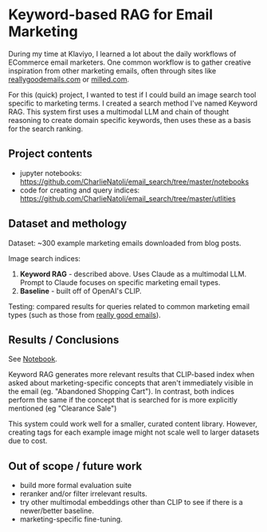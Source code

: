 # Keyword-based RAG for Email Marketing

During my time at Klaviyo, I learned a lot about the daily workflows of ECommerce email marketers. One common workflow is to gather creative inspiration from other marketing emails, often through sites like [reallygoodemails.com](https://reallygoodemails.com]) or [milled.com](milled.com).
    
For this (quick) project, I wanted to test if I could build an image search tool specific to marketing terms. I created a search method I've named Keyword RAG. This system first uses a multimodal LLM and chain of thought reasoning to create domain specific keywords, then uses these as a basis for the search ranking.

## Project contents 

* jupyter notebooks: https://github.com/CharlieNatoli/email_search/tree/master/notebooks
* code for creating and query indices: https://github.com/CharlieNatoli/email_search/tree/master/utlities
 
## Dataset and methology

Dataset: ~300 example marketing emails downloaded from blog posts.

Image search indices: 
1. **Keyword RAG** - described above. Uses Claude as a multimodal LLM. Prompt to Claude focuses on specific marketing email types. 
2. **Baseline** - built off of OpenAI's CLIP.

Testing: compared results for queries related to common marketing email types (such as those from [really good emails](https://reallygoodemails.com/categories])).

## Results / Conclusions

See [Notebook](https://github.com/CharlieNatoli/email_search/blob/master/notebooks/Results.ipynb).

Keyword RAG generates more relevant results that CLIP-based index when asked about marketing-specific concepts that aren't immediately visible in the email (eg. "Abandoned Shopping Cart"). In contrast, both indices perform the same if the concept that is searched for is more explicitly mentioned (eg "Clearance Sale") 

This system could work well for a smaller, curated content library. However, creating tags for each example image might not scale well to larger datasets due to cost. 



## Out of scope / future work 

- build more formal evaluation suite
- reranker and/or filter irrelevant results. 
- try other multimodal embeddings other than CLIP to see if there is a newer/better baseline. 
- marketing-specific fine-tuning. 
